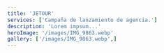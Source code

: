 ```yaml
---
title: 'JETOUR'
services: ['Campaña de lanzamiento de agencia.']
description: 'Lorem impsum...'
heroImage: '/images/IMG_9863.webp'
gallery: ['/images/IMG_9863.webp',]
---
```


